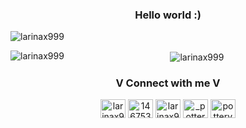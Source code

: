 <h3 align="center">Hello world :)</h3>

<p align="left"> <img src="https://komarev.com/ghpvc/?username=larinax999&label=Profile%20views&color=0e75b6&style=flat" alt="larinax999" /> </p>

<p><img align="left" src="https://github-readme-stats.vercel.app/api/top-langs?username=larinax999&show_icons=true&locale=en&layout=compact" alt="larinax999" /></p>

<p align="center">&nbsp;<img align="center" src="https://github-readme-stats.vercel.app/api?username=larinax999&show_icons=true&locale=en&theme=radical" alt="larinax999" /></p>

<h3 align="center">V Connect with me V</h3>
<p align="center">
<a href="https://twitter.com/larinax999" target="blank"><img align="center" src="https://cdn.jsdelivr.net/npm/simple-icons@3.0.1/icons/twitter.svg" alt="larinax999" height="30" width="40" /></a>
<a href="https://stackoverflow.com/users/14675389" target="blank"><img align="center" src="https://cdn.jsdelivr.net/npm/simple-icons@3.0.1/icons/stackoverflow.svg" alt="14675389" height="30" width="40" /></a>
<a href="https://fb.com/larinax999" target="blank"><img align="center" src="https://cdn.jsdelivr.net/npm/simple-icons@3.0.1/icons/facebook.svg" alt="larinax999" height="30" width="40" /></a>
<a href="https://instagram.com/_potteryyy_" target="blank"><img align="center" src="https://cdn.jsdelivr.net/npm/simple-icons@3.0.1/icons/instagram.svg" alt="_potteryyy_" height="30" width="40" /></a>
<a href="https://www.youtube.com/c/potteryyy" target="blank"><img align="center" src="https://cdn.jsdelivr.net/npm/simple-icons@3.0.1/icons/youtube.svg" alt="potteryyy" height="30" width="40" /></a>
</p>
